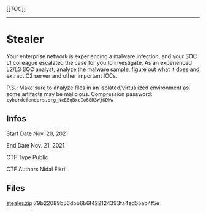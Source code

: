 [[_TOC_]]

------

# $tealer

Your enterprise network is experiencing a malware infection, and your SOC L1 colleague escalated the case for you to investigate. As an experienced L2/L3 SOC analyst, analyze the malware sample, figure out what it does and extract C2 server and other important IOCs.

P.S.: Make sure to analyze files in an isolated/virtualized environment as some artifacts may be malicious.
Compression password: `cyberdefenders.org_NeE6qBxcIo68R3Wj6DWw`

## Infos
Start Date
Nov. 20, 2021

End Date
Nov. 21, 2021

CTF Type
Public

CTF Authors
Nidal Fikri

## Files
[stealer.zip](https://download.cyberdefenders.org/misc/stealer.zip)   79b22089b56dbb6b6f422124393fa4ed55ab4f5e
